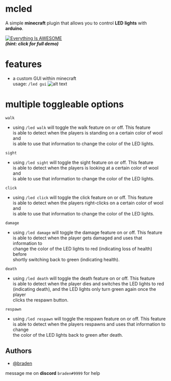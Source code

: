 # mcled
A simple **minecraft** plugin that allows you to control
**LED** **lights** with **arduino**.

[![Everything Is AWESOME](https://github.com/bbraden/mcled/blob/master/src/main/resources/screenshots/demo.gif?raw=true)](https://www.youtube.com/watch?v=5oqp-Ey1aQA "Demo Video")  
**_(hint: click for full demo)_**
# features

- a custom GUI within minecraft  
usage: `/led gui`
  ![alt text](https://raw.githubusercontent.com/bbraden/mcled/master/src/main/resources/screenshots/gui1.png)

# **multiple toggleable options**

`walk`
- using `/led walk` will toggle the walk feature on or off. This feature  
  is able to detect when the players is standing on a certain color of wool and  
  is able to use that information to change the color of the LED lights.

`sight`
- using `/led sight` will toggle the sight feature on or off. This feature  
  is able to detect when the players is looking at a certain color of wool and  
  is able to use that information to change the color of the LED lights.

`click`
- using `/led click` will toggle the click feature on or off. This feature  
  is able to detect when the players right-clicks on a certain color of wool and  
  is able to use that information to change the color of the LED lights.

`damage`
- using `/led damage` will toggle the damage feature on or off. This feature  
  is able to detect when the player gets damaged and uses that information to  
  change the color of the LED lights to red (indicating loss of health) before  
  shortly switching back to green (indicating health).  

`death`
- using `/led death` will toggle the death feature on or off. This feature  
  is able to detect when the player dies and switches the LED lights to red  
  (indicating death), and the LED lights only turn green again once the player  
  clicks the respawn button.

`respawn`
- using `/led respawn` will toggle the respawn feature on or off. This feature  
  is able to detect when the players respawns and uses that information to change  
  the color of the LED lights back to green after death.

## Authors

- [@braden](https://www.github.com/bbraden)


message me on **discord** `braden#9999` for help

